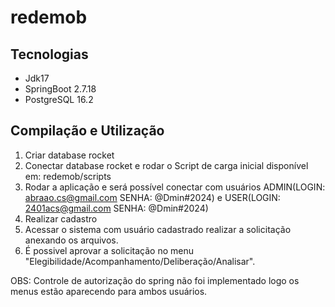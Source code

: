 # redemob

## Tecnologias

- Jdk17
- SpringBoot 2.7.18
- PostgreSQL 16.2 

## Compilação e Utilização

1) Criar database rocket
2) Conectar database rocket e rodar o Script de carga inicial disponível em: redemob/scripts
3) Rodar a aplicação e será possível conectar com usuários ADMIN(LOGIN: abraao.cs@gmail.com SENHA: @Dmin#2024) e USER(LOGIN: 2401acs@gmail.com SENHA: @Dmin#2024)
4) Realizar cadastro
5) Acessar o sistema com usuário cadastrado realizar a solicitação anexando os arquivos.
6) É possivel aprovar a solicitação no menu "Elegibilidade/Acompanhamento/Deliberação/Analisar".

OBS: Controle de autorização do spring não foi implementado logo os menus estão aparecendo para ambos usuários.



